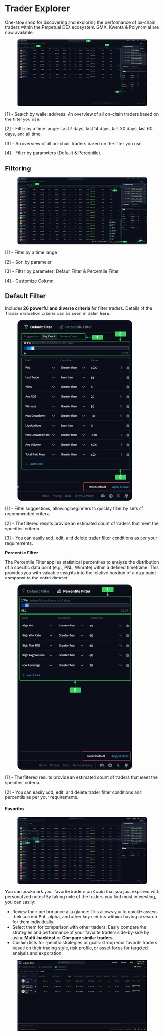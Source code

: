 # Trader Explorer

One-stop shop for discovering and exploring the performance of on-chain traders within the Perpetual DEX ecosystem. GMX, Kwenta & Polynomial are now available.

<figure><img src="../.gitbook/assets/image (39).png" alt=""><figcaption></figcaption></figure>

\[1] - Search by wallet address. An overview of all on-chain traders based on the filter you use.&#x20;

\[2] - Filter by a time range: Last 7 days, last 14 days, last 30 days, last 60 days, and all time.&#x20;

\[3] - An overview of all on-chain traders based on the filter you use.&#x20;

\[4] - Filter by parameters (Default & Percentile).

## Filtering

<figure><img src="../.gitbook/assets/image (10).png" alt=""><figcaption></figcaption></figure>

\[1] - Filter by a time range

\[2] - Sort by parameter

\[3] - Filter by parameter: Default Filter & Percentile Filter

\[4] - Customize Column

## **Default Filter**

Includes **26 powerful and diverse criteria** for filter traders. Details of the Trader evaluation criteria can be seen in detail **here.**

<figure><img src="../.gitbook/assets/image (1) (1) (1) (1).png" alt="" width="375"><figcaption></figcaption></figure>

\[1] - Filter suggestions, allowing beginners to quickly filter by sets of recommended criteria.

\[2] - The filtered results provide an estimated count of traders that meet the specified criteria.

\[3] - You can easily add, edit, and delete trader filter conditions as per your requirements.

**Percentile Filter**

The Percentile Filter applies statistical percentiles to analyze the distribution of a specific data point (e.g., PNL, Winrate) within a defined timeframe. This provides you with valuable insights into the relative position of a data point compared to the entire dataset.

<figure><img src="../.gitbook/assets/image (3) (1).png" alt="" width="375"><figcaption></figcaption></figure>

\[1] - The filtered results provide an estimated count of traders that meet the specified criteria.

\[2] - You can easily add, edit, and delete trader filter conditions and percentile as per your requirements.

#### Favorites

<figure><img src="../.gitbook/assets/image (4) (1).png" alt=""><figcaption></figcaption></figure>

You can bookmark your favorite traders on Copin that you just explored with personalized notes! By taking note of the traders you find most interesting, you can easily:

* Review their performance at a glance: This allows you to quickly assess their current PnL, alpha, and other key metrics without having to search for them individually.
* Select them for comparison with other traders: Easily compare the strategies and performance of your favorite traders side-by-side by using **Multi-backtest** or **Compare similar traders**.
* Custom lists for specific strategies or goals: Group your favorite traders based on their trading style, risk profile, or asset focus for targeted analysis and exploration.

<figure><img src="../.gitbook/assets/image (5) (1).png" alt=""><figcaption></figcaption></figure>

